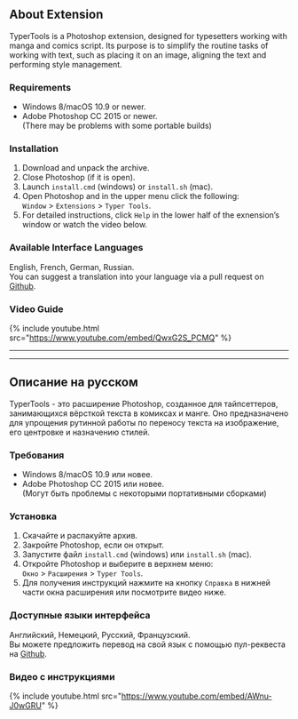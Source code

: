 ## About Extension

TyperTools is a Photoshop extension, designed for typesetters working with manga and comics script. Its purpose is to simplify the routine tasks of working with text, such as placing it on an image, aligning the text and performing style management.

### Requirements

* Windows 8/macOS 10.9 or newer.
* Adobe Photoshop CC 2015 or newer.  
(There may be problems with some portable builds)

### Installation

1. Download and unpack the archive.
2. Close Photoshop (if it is open).
3. Launch ``install.cmd`` (windows) or ``install.sh`` (mac).
4. Open Photoshop and in the upper menu click the following:  
``Window`` > ``Extensions`` > ``Typer Tools``.
5. For detailed instructions, click ``Help`` in the lower half of the exnension’s window or watch the video below.

### Available Interface Languages

English, French, German, Russian.  
You can suggest a translation into your language via a pull request on [Github](https://github.com/Swirt/typertools-src).

### Video Guide

{% include youtube.html src="https://www.youtube.com/embed/QwxG2S_PCMQ" %}


---
---

## Описание на русском

TyperTools - это расширение Photoshop, созданное для тайпсеттеров, занимающихся вёрсткой текста в комиксах и манге. Оно предназначено для упрощения рутинной работы по переносу текста на изображение, его центровке и назначению стилей.

### Требования

* Windows 8/macOS 10.9 или новее.
* Adobe Photoshop CC 2015 или новее.  
(Могут быть проблемы с некоторыми портативными сборками)

### Установка

1. Скачайте и распакуйте архив.
2. Закройте Photoshop, если он открыт.
3. Запустите файл ``install.cmd`` (windows) или ``install.sh`` (mac).
4. Откройте Photoshop и выберите в верхнем меню:  
``Окно`` > ``Расширения`` > ``Typer Tools``.
5. Для получения инструкций нажмите на кнопку ``Справка`` в нижней части окна расширения или посмотрите видео ниже.

### Доступные языки интерфейса

Английский, Немецкий, Русский, Французский.  
Вы можете предложить перевод на свой язык с помощью пул-реквеста на [Github](https://github.com/Swirt/typertools-src).

### Видео с инструкциями

{% include youtube.html src="https://www.youtube.com/embed/AWnu-J0wGRU" %}
